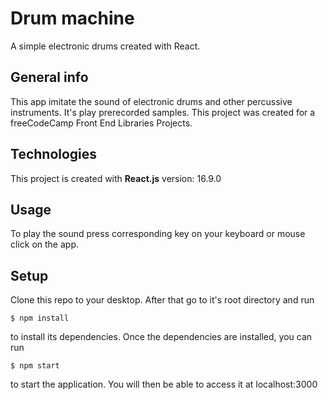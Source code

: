 # Drum machine
A simple electronic drums created with React.

## General info
This app imitate the sound of electronic drums and other percussive instruments.
It's play prerecorded samples.
This project was created for a freeCodeCamp Front End Libraries Projects.  

## Technologies
This project is created with **React.js** version: 16.9.0

## Usage 
To play the sound press corresponding key on your keyboard or mouse click on the app.

## Setup
Clone this repo to your desktop. After that go to it's root directory and run 

`$ npm install`

to install its dependencies.
Once the dependencies are installed, you can run 

`$ npm start` 

to start the application. You will then be able to access it at localhost:3000